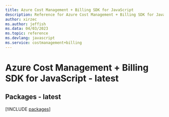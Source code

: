 ```yaml
---
title: Azure Cost Management + Billing SDK for JavaScript
description: Reference for Azure Cost Management + Billing SDK for JavaScript
author: xirzec
ms.author: jeffish
ms.data: 04/03/2023
ms.topic: reference
ms.devlang: javascript
ms.service: costmanagement+billing
---
```

# Azure Cost Management + Billing SDK for JavaScript - latest
## Packages - latest
[!INCLUDE [packages](cost-management-+-billing-index.md)]
